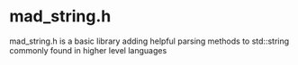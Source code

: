 # mad_string.h
mad_string.h is a basic library adding helpful parsing methods to std::string commonly found in higher level languages
